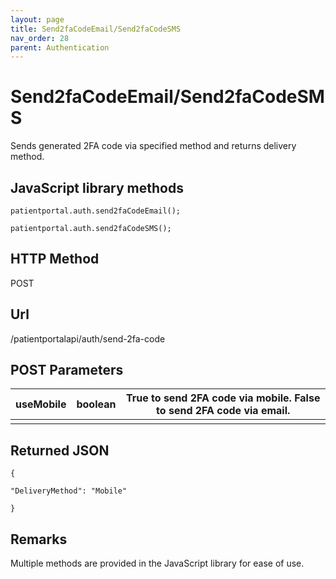 ```yaml
---
layout: page
title: Send2faCodeEmail/Send2faCodeSMS
nav_order: 28
parent: Authentication
---
```


# Send2faCodeEmail/Send2faCodeSMSSends generated 2FA code via specified method and returns delivery method.## JavaScript library methods```patientportal.auth.send2faCodeEmail();patientportal.auth.send2faCodeSMS();```## HTTP MethodPOST## Url/patientportalapi/auth/send-2fa-code## POST Parameters| useMobile | boolean | True to send 2FA code via mobile. False to send 2FA code via email. || --- | --- | --- ||     |     |     |## Returned JSON```{"DeliveryMethod": "Mobile"}```## RemarksMultiple methods are provided in the JavaScript library for ease of use.
